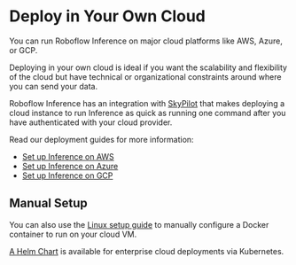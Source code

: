 # Deploy in Your Own Cloud

You can run Roboflow Inference on major cloud platforms like AWS, Azure, or GCP.

Deploying in your own cloud is ideal if you want the scalability and flexibility of the cloud but have
technical or organizational constraints around where you can send your data.

Roboflow Inference has an integration with [SkyPilot](https://github.com/skypilot-org/skypilot) that makes
deploying a cloud instance to run Inference as quick as running one command after you have authenticated
with your cloud provider.

Read our deployment guides for more information:

- [Set up Inference on AWS](/install/cloud/aws/)
- [Set up Inference on Azure](/install/cloud/azure/)
- [Set up Inference on GCP](/install/cloud/gcp/)

## Manual Setup

You can also use the [Linux setup guide](../../install/linux.md)
to manually configure a Docker container to run on your cloud VM.

[A Helm Chart](https://github.com/roboflow/inference/tree/main/inference/enterprise/helm-chart)
is available for enterprise cloud deployments via Kubernetes.